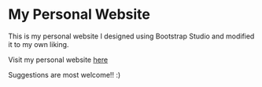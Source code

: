 # My Personal Website

This is my personal website I designed using Bootstrap Studio and modified it to my own liking.

Visit my personal website [here](https://satyamdalai.github.io/)

Suggestions are most welcome!! :)
